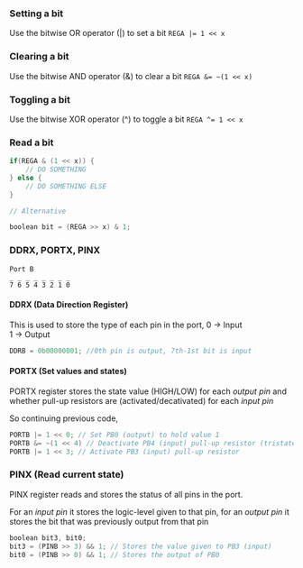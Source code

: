 ### Setting a bit
Use the bitwise OR operator (|) to set a bit
`REGA |= 1 << x`

### Clearing a bit
Use the bitwise AND operator (&) to clear a bit
`REGA &= ~(1 << x)`

### Toggling a bit
Use the bitwise XOR operator (^) to toggle a bit
`REGA ^= 1 << x`

### Read a bit
```c
if(REGA & (1 << x)) {
    // DO SOMETHING
} else {
    // DO SOMETHING ELSE
}

// Alternative

boolean bit = (REGA >> x) & 1;
```

### DDRX, PORTX, PINX
```
Port B
_ _ _ _ _ _ _ _ 
7 6 5 4 3 2 1 0
```

#### DDRX (Data Direction Register)
This is used to store the type of each pin in the port,
0 -> Input  
1 -> Output
```c
DDRB = 0b00000001; //0th pin is output, 7th-1st bit is input  
```

#### PORTX (Set values and states)

PORTX register stores the state value (HIGH/LOW) for 
each *output pin* and whether pull-up resistors are
(activated/decativated) for each *input pin*  

So continuing previous code,
```c
PORTB |= 1 << 0; // Set PB0 (output) to hold value 1
PORTB &= ~(1 << 4) // Deactivate PB4 (input) pull-up resistor (tristate)
PORTB |= 1 << 3; // Activate PB3 (input) pull-up resistor
```

### PINX (Read current state)

PINX register reads and stores the status of all pins in the port.

For an *input pin* it stores the logic-level given to that pin,
for an *output pin* it stores the bit that was previously output from
that pin

```c
boolean bit3, bit0;
bit3 = (PINB >> 3) && 1; // Stores the value given to PB3 (input)
bit0 = (PINB >> 0) && 1; // Stores the output of PB0
```

